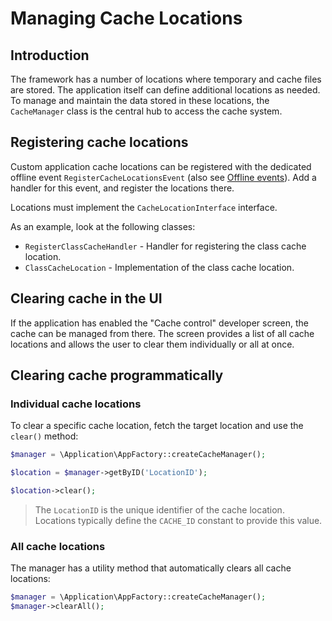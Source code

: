 # Managing Cache Locations

## Introduction

The framework has a number of locations where temporary and cache files
are stored. The application itself can define additional locations as needed.
To manage and maintain the data stored in these locations, the `CacheManager`
class is the central hub to access the cache system.

## Registering cache locations

Custom application cache locations can be registered with the dedicated
offline event `RegisterCacheLocationsEvent` (also see [Offline events](OfflineEvents.md)).
Add a handler for this event, and register the locations there.

Locations must implement the `CacheLocationInterface` interface.

As an example, look at the following classes:

- `RegisterClassCacheHandler` - Handler for registering the class cache location.
- `ClassCacheLocation` - Implementation of the class cache location.

## Clearing cache in the UI

If the application has enabled the "Cache control" developer screen, the cache
can be managed from there. The screen provides a list of all cache locations
and allows the user to clear them individually or all at once.

## Clearing cache programmatically

### Individual cache locations

To clear a specific cache location, fetch the target location and use the 
`clear()` method:

```php
$manager = \Application\AppFactory::createCacheManager();

$location = $manager->getByID('LocationID');

$location->clear();
````

> The `LocationID` is the unique identifier of the cache location.
> Locations typically define the `CACHE_ID` constant to provide this value.

### All cache locations

The manager has a utility method that automatically clears all cache locations:

```php
$manager = \Application\AppFactory::createCacheManager();
$manager->clearAll();
```

